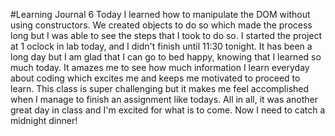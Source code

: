 #Learning Journal 6
Today I learned how to manipulate the DOM without using constructors. We created objects to do so which made the process long but I was able to see the steps that I took to do so. I started the project at 1 oclock in lab today, and I didn't finish until 11:30 tonight. It has been a long day but I am glad that I can go to bed happy, knowing that I learned so much today. It amazes me to see how much information I learn everyday about coding which excites me and keeps me motivated to proceed to learn. This class is super challenging but it makes me feel accomplished when I manage to finish an assignment like todays. All in all, it was another great day in class and I'm excited for what is to come. Now I need to catch a midnight dinner!
